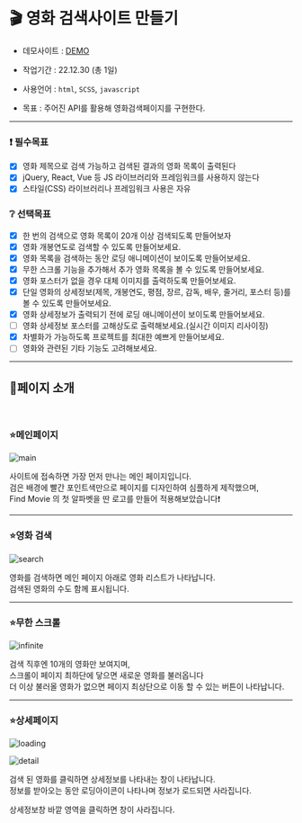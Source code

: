 # 🎬 영화 검색사이트 만들기

- 데모사이트 : [DEMO](https://tangerine-medovik-e674b3.netlify.app/)

- 작업기간 : 22.12.30 (총 1일)

- 사용언어 : `html`, `SCSS`, `javascript`

- 목표 : 주어진 API를 활용해 영화검색페이지를 구현한다.

---

### ❗ 필수목표

- [x] 영화 제목으로 검색 가능하고 검색된 결과의 영화 목록이 출력된다
- [x] jQuery, React, Vue 등 JS 라이브러리와 프레임워크를 사용하지 않는다
- [x] 스타일(CSS) 라이브러리나 프레임워크 사용은 자유

### ❔ 선택목표

- [x] 한 번의 검색으로 영화 목록이 20개 이상 검색되도록 만들어보자
- [x] 영화 개봉연도로 검색할 수 있도록 만들어보세요.
- [x] 영화 목록을 검색하는 동안 로딩 애니메이션이 보이도록 만들어보세요.
- [x] 무한 스크롤 기능을 추가해서 추가 영화 목록을 볼 수 있도록 만들어보세요.
- [x] 영화 포스터가 없을 경우 대체 이미지를 출력하도록 만들어보세요.
- [x] 단일 영화의 상세정보(제목, 개봉연도, 평점, 장르, 감독, 배우, 줄거리, 포스터 등)를 볼 수 있도록 만들어보세요.
- [x] 영화 상세정보가 출력되기 전에 로딩 애니메이션이 보이도록 만들어보세요.
- [ ] 영화 상세정보 포스터를 고해상도로 출력해보세요.(실시간 이미지 리사이징)
- [x] 차별화가 가능하도록 프로젝트를 최대한 예쁘게 만들어보세요.
- [ ] 영화와 관련된 기타 기능도 고려해보세요.

---

## 🧡페이지 소개

<br />

### ⭐메인페이지
![main](https://user-images.githubusercontent.com/112364408/210084685-03cbd907-9cce-413b-a8f0-62ab9748d7f6.png)

사이트에 접속하면 가장 먼저 만나는 메인 페이지입니다.  
검은 배경에 빨간 포인트색만으로 페이지를 디자인하여 심플하게 제작했으며,   
Find Movie 의 첫 알파벳을 딴 로고를 만들어 적용해보았습니다❗

---
### ⭐영화 검색

![search](https://user-images.githubusercontent.com/112364408/210084687-11af52e8-2a28-4f81-9fcb-d992ca238c8f.png)

영화를 검색하면 메인 페이지 아래로 영화 리스트가 나타납니다.  
검색된 영화의 수도 함께 표시됩니다.

---
### ⭐무한 스크롤

![infinite](https://user-images.githubusercontent.com/112364408/210084679-5be89485-7135-46f6-b9bc-41351cac2f42.png)

검색 직후엔 10개의 영화만 보여지며,   
스크롤이 페이지 최하단에 닿으면 새로운 영화를 불러옵니다  
더 이상 불러올 영화가 없으면 페이지 최상단으로 이동 할 수 있는 버튼이 나타납니다.

---
### ⭐상세페이지
![loading](https://user-images.githubusercontent.com/112364408/210084682-6d25460a-9adc-4d15-98b1-86dae5e7fa6a.png)

![detail](https://user-images.githubusercontent.com/112364408/210085452-cfec6e7f-d99d-4070-a28b-1ab0e75b247c.png)

검색 된 영화를 클릭하면 상세정보를 나타내는 창이 나타납니다.  
정보를 받아오는 동안 로딩아이콘이 나타나며 정보가 로드되면 사라집니다.

상세정보창 바깥 영역을 클릭하면 창이 사라집니다.